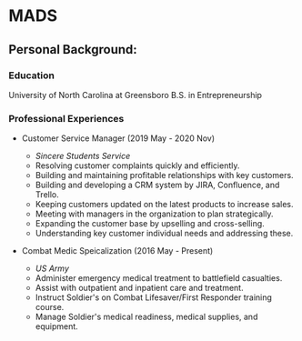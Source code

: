# MADS
## Personal Background:
### Education
University of North Carolina at Greensboro
B.S. in Entrepreneurship 
### Professional Experiences
* Customer Service Manager (2019 May - 2020 Nov)
  * *Sincere Students Service*
  * Resolving customer complaints quickly and efficiently. 
  * Building and maintaining profitable relationships with key customers. 
  * Building and developing a CRM system by JIRA, Confluence, and Trello. 
  * Keeping customers updated on the latest products to increase sales. 
  * Meeting with managers in the organization to plan strategically. 
  * Expanding the customer base by upselling and cross-selling. 
  * Understanding key customer individual needs and addressing these. 

* Combat Medic Speicalization (2016 May - Present)
  * *US Army*
  * Administer emergency medical treatment to battlefield casualties.
  * Assist with outpatient and inpatient care and treatment.
  * Instruct Soldier's on Combat Lifesaver/First Responder training course.
  * Manage Soldier's medical readiness, medical supplies, and equipment.

